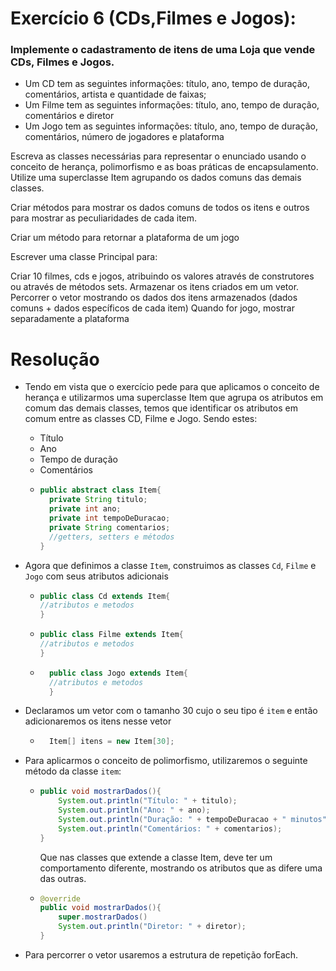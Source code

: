 # Exercício 6 (CDs,Filmes e Jogos):

### Implemente o cadastramento de itens de uma Loja que vende CDs, Filmes e Jogos.

- Um CD tem as seguintes informações: título, ano, tempo de duração, comentários, artista e quantidade de faixas;
- Um Filme tem as seguintes informações: título, ano, tempo de duração, comentários e diretor
- Um Jogo tem as seguintes informações: título, ano, tempo de duração, comentários, número de jogadores e plataforma

Escreva as classes necessárias para representar o enunciado usando o conceito de herança, polimorfismo e as boas práticas de encapsulamento. Utilize uma superclasse Item agrupando os dados comuns das demais classes.

Criar métodos para mostrar os dados comuns de todos os itens e outros para mostrar as peculiaridades de cada item.

Criar um método para retornar a plataforma de um jogo

Escrever uma classe Principal para:

Criar 10 filmes, cds e jogos, atribuindo os valores através de construtores ou através de métodos sets.
Armazenar os itens criados em um vetor.
Percorrer o vetor mostrando os dados dos itens armazenados (dados comuns + dados específicos de cada item)
Quando for jogo, mostrar separadamente a plataforma

# Resolução 

- Tendo em vista que o exercício pede para que aplicamos o conceito de herança e utilizarmos uma superclasse Item que agrupa os atributos em comum das demais classes, temos que identificar os atributos em comum entre as classes CD, Filme e Jogo. Sendo estes: 
    - Título
    - Ano
    - Tempo de duração 
    - Comentários 
    - ```java
      public abstract class Item{
        private String titulo; 
        private int ano; 
        private int tempoDeDuracao; 
        private String comentarios;
        //getters, setters e métodos
      }
      ```
- Agora que definimos a classe ```Item```, construimos as classes ```Cd```, ```Filme``` e ```Jogo``` com seus atributos adicionais
    - ```java
      public class Cd extends Item{
      //atributos e metodos 
      }
      ```
    - ```java
      public class Filme extends Item{
      //atributos e metodos
      }
      ```
  - ```java
      public class Jogo extends Item{
      //atributos e metodos
      }
      ```
    
- Declaramos um vetor com o tamanho 30 cujo o seu tipo é ```item``` e então adicionaremos os itens nesse vetor 
  - ```java
      Item[] itens = new Item[30];
    ```

- Para aplicarmos o conceito de polimorfismo, utilizaremos o seguinte método da classe ```item```:
  - ```java
    public void mostrarDados(){
        System.out.println("Título: " + titulo);
        System.out.println("Ano: " + ano);
        System.out.println("Duração: " + tempoDeDuracao + " minutos");
        System.out.println("Comentários: " + comentarios);
    }
    ```
    Que nas classes que extende a classe Item, deve ter um comportamento diferente, mostrando os atributos que as difere uma das outras. 
  - ```java
    @override
    public void mostrarDados(){
        super.mostrarDados()
        System.out.println("Diretor: " + diretor);
    }
    ```
- Para percorrer o vetor usaremos a estrutura de repetição forEach. 